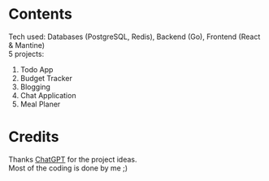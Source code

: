 # Contents
Tech used: Databases (PostgreSQL, Redis), Backend (Go), Frontend (React & Mantine)
<br/> 
5 projects:

1. Todo App
2. Budget Tracker
3. Blogging
4. Chat Application
5. Meal Planer

# Credits
Thanks [ChatGPT](https://openai.com/) for the project ideas. <br/>
Most of the coding is done by me ;)
